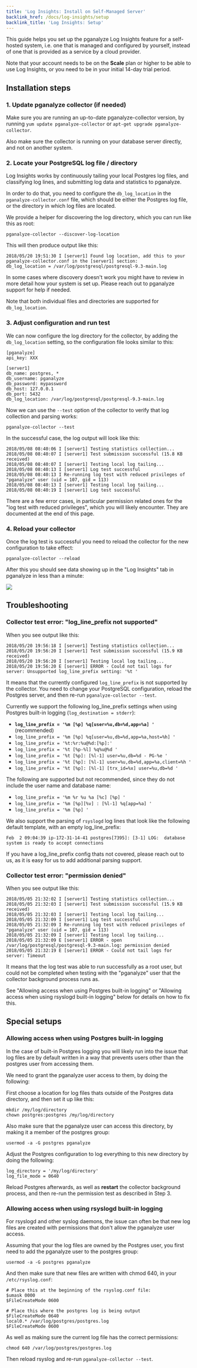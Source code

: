 ```yaml
---
title: 'Log Insights: Install on Self-Managed Server'
backlink_href: /docs/log-insights/setup
backlink_title: 'Log Insights: Setup'
---
```


This guide helps you set up the pganalyze Log Insights feature for a self-hosted system, i.e. one that is managed and configured by yourself, instead of one that is provided as a service by a cloud provider.

Note that your account needs to be on the **Scale** plan or higher to be able to use Log Insights, or you need to be in your initial 14-day trial period.


## Installation steps

### 1. Update pganalyze collector (if needed)

Make sure you are running an up-to-date pganalyze-collector version, by running `yum update pganalyze-collector` or `apt-get upgrade pganalyze-collector`.

Also make sure the collector is running on your database server directly, and not on another system.

### 2. Locate your PostgreSQL log file / directory

Log Insights works by continuously tailing your local Postgres log files, and classifying log lines, and submitting log data and statistics to pganalyze.

In order to do that, you need to configure the `db_log_location` in the `pganalyze-collector.conf` file, which should be either the Postgres log file, or the directory in which log files are located.

We provide a helper for discovering the log directory, which you can run like this as root:

```
pganalyze-collector --discover-log-location
```

This will then produce output like this:

```
2018/05/20 19:51:30 I [server1] Found log location, add this to your pganalyze-collector.conf in the [server1] section:
db_log_location = /var/log/postgresql/postgresql-9.3-main.log
```

In some cases where discovery doesn't work you might have to review in more detail how your system is set up. Please reach out to pganalyze support for help if needed.

Note that both individual files and directories are supported for `db_log_location`.

### 3. Adjust configuration and run test

We can now configure the log directory for the collector, by adding the `db_log_location` setting, so the configuration file looks similar to this:

```
[pganalyze]
api_key: XXX

[server1]
db_name: postgres, *
db_username: pganalyze
db_password: mypassword
db_host: 127.0.0.1
db_port: 5432
db_log_location: /var/log/postgresql/postgresql-9.3-main.log
```

Now we can use the `--test` option of the collector to verify that log collection and parsing works:

```
pganalyze-collector --test
```

In the successful case, the log output will look like this:

```
2018/05/08 08:40:06 I [server1] Testing statistics collection...
2018/05/08 08:40:07 I [server1] Test submission successful (15.8 KB received)
2018/05/08 08:40:07 I [server1] Testing local log tailing...
2018/05/08 08:40:13 I [server1] Log test successful
2018/05/08 08:40:13 I Re-running log test with reduced privileges of "pganalyze" user (uid = 107, gid = 113)
2018/05/08 08:40:13 I [server1] Testing local log tailing...
2018/05/08 08:40:19 I [server1] Log test successful
```

There are a few error cases, in particular permission related ones for the "log test with reduced privileges", which you will likely encounter. They are documented at the end of this page.

### 4. Reload your collector

Once the log test is successful you need to reload the collector for the new configuration to take effect:

```
pganalyze-collector --reload
```

After this you should see data showing up in the "Log Insights" tab in pganalyze in less than a minute:

![](log_insights_screenshot.png)

## Troubleshooting

### Collector test error: "log\_line\_prefix not supported"

When you see output like this:

```
2018/05/20 19:56:18 I [server1] Testing statistics collection...
2018/05/20 19:56:20 I [server1] Test submission successful (15.9 KB received)
2018/05/20 19:56:20 I [server1] Testing local log tailing...
2018/05/20 19:56:20 E [server1] ERROR - Could not tail logs for server: Unsupported log_line_prefix setting: '%t '
```

It means that the currently configured `log_line_prefix` is not supported by the collector. You need to change your PostgreSQL configuration, reload the Postgres server, and then re-run `pganalyze-collector --test`.

Currently we support the following log\_line\_prefix settings when using Postgres built-in logging (`log_destination = stderr`):

* **`log_line_prefix = '%m [%p] %q[user=%u,db=%d,app=%a] '`** (recommended)
* `log_line_prefix = '%m [%p] %q[user=%u,db=%d,app=%a,host=%h] '`
* `log_line_prefix = '%t:%r:%u@%d:[%p]:'`
* `log_line_prefix = '%t [%p-%l] %q%u@%d '`
* `log_line_prefix = '%t [%p]: [%l-1] user=%u,db=%d - PG-%e '`
* `log_line_prefix = '%t [%p]: [%l-1] user=%u,db=%d,app=%a,client=%h '`
* `log_line_prefix = '%t [%p]: [%l-1] [trx_id=%x] user=%u,db=%d '`

The following are supported but not recommended, since they do not include the user name and database name:

* `log_line_prefix = '%m %r %u %a [%c] [%p] '`
* `log_line_prefix = '%m [%p][%v] : [%l-1] %q[app=%a] '`
* `log_line_prefix = '%m [%p] '`

We also support the parsing of `rsyslogd` log lines that look like the following default template, with an empty log\_line\_prefix:

```
Feb  2 09:04:39 ip-172-31-14-41 postgres[7395]: [3-1] LOG:  database system is ready to accept connections
```

If you have a log\_line\_prefix config thats not covered, please reach out to us, as it is easy for us to add additional parsing support.

### Collector test error: "permission denied"

When you see output like this:

```
2018/05/05 21:32:02 I [server1] Testing statistics collection...
2018/05/05 21:32:03 I [server1] Test submission successful (15.9 KB received)
2018/05/05 21:32:03 I [server1] Testing local log tailing...
2018/05/05 21:32:09 I [server1] Log test successful
2018/05/05 21:32:09 I Re-running log test with reduced privileges of "pganalyze" user (uid = 107, gid = 113)
2018/05/05 21:32:09 I [server1] Testing local log tailing...
2018/05/05 21:32:09 E [server1] ERROR - open /var/log/postgresql/postgresql-9.3-main.log: permission denied
2018/05/05 21:32:19 E [server1] ERROR - Could not tail logs for server: Timeout
```

It means that the log test was able to run successfully as a root user, but could not be completed when testing with the "pganalyze" user that the collector background process runs as.

See "Allowing access when using Postgres built-in logging" or "Allowing access when using rsyslogd built-in logging" below for details on how to fix this.

## Special setups

### Allowing access when using Postgres built-in logging

In the case of built-in Postgres logging you will likely run into the issue that
log files are by default written in a way that prevents users other than the
postgres user from accessing them.

We need to grant the pganalyze user access to them, by doing the following:

First choose a location for log files thats outside of the Postgres data directory,
and then set it up like this:

```
mkdir /my/log/directory
chown postgres:postgres /my/log/directory
```

Also make sure that the pganalyze user can access this directory, by making it a member of the postgres group:

```
usermod -a -G postgres pganalyze
```

Adjust the Postgres configuration to log everything to this new directory by doing the following:

```
log_directory = '/my/log/directory'
log_file_mode = 0640
```

Reload Postgres afterwards, as well as **restart** the collector background process, and then re-run the permission test as described in Step 3.

### Allowing access when using rsyslogd built-in logging

For rsyslogd and other syslog daemons, the issue can often be that new log files
are created with permissions that don't allow the pganalyze user access.

Assuming that your the log files are owned by the Postgres user, you first
need to add the pganalyze user to the postgres group:

```
usermod -a -G postgres pganalyze
```

And then make sure that new files are written with chmod 640, in your `/etc/rsyslog.conf`:

```
# Place this at the beginning of the rsyslog.conf file:
$umask 0000
$FileCreateMode 0600

# Place this where the postgres log is being output
$FileCreateMode 0640
local0.* /var/log/postgres/postgres.log
$FileCreateMode 0600
```

As well as making sure the current log file has the correct permissions:

```
chmod 640 /var/log/postgres/postgres.log
```

Then reload rsyslog and re-run `pganalyze-collector --test`.
